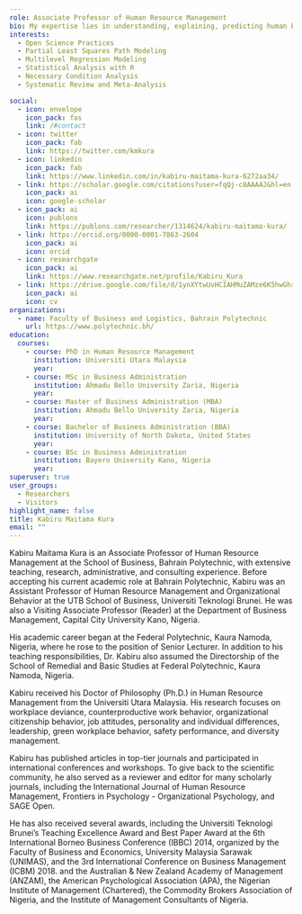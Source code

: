 ```yaml
---
role: Associate Professor of Human Resource Management
bio: My expertise lies in understanding, explaining, predicting human behavior in organizational context.
interests:
  - Open Science Practices
  - Partial Least Squares Path Modeling
  - Multilevel Regression Modeling
  - Statistical Analysis with R
  - Necessary Condition Analysis
  - Systematic Review and Meta-Analysis

social:
  - icon: envelope
    icon_pack: fas
    link: /#contact
  - icon: twitter
    icon_pack: fab
    link: https://twitter.com/kmkura
  - icon: linkedin
    icon_pack: fab
    link: https://www.linkedin.com/in/kabiru-maitama-kura-6272aa34/
  - link: https://scholar.google.com/citations?user=fqQj-c8AAAAJ&hl=en
    icon_pack: ai
    icon: google-scholar
  - icon_pack: ai
    icon: publons
    link: https://publons.com/researcher/1314624/kabiru-maitama-kura/
  - link: https://orcid.org/0000-0001-7863-2604
    icon_pack: ai
    icon: orcid
  - icon: researchgate
    icon_pack: ai
    link: https://www.researchgate.net/profile/Kabiru_Kura
  - link: https://drive.google.com/file/d/1ynXYtwUvHCIAHMuZAMze6K5hwGhrjE5N/view?usp=sharing
    icon_pack: ai
    icon: cv
organizations:
  - name: Faculty of Business and Logistics, Bahrain Polytechnic
    url: https://www.polytechnic.bh/
education:
  courses:
    - course: PhD in Human Resource Management
      institution: Universiti Utara Malaysia
      year:
    - course: MSc in Business Administration
      institution: Ahmadu Bello University Zaria, Nigeria
      year: 
    - course: Master of Business Administration (MBA)
      institution: Ahmadu Bello University Zaria, Nigeria
      year:
    - course: Bachelor of Business Administration (BBA)
      institution: University of North Dakota, United States
      year:
    - course: BSc in Business Administration
      institution: Bayero University Kano, Nigeria
      year:
superuser: true
user_groups:
  - Researchers
  - Visitors
highlight_name: false
title: Kabiru Maitama Kura
email: ""
---
```

<div class=text-justify> 

Kabiru Maitama Kura is an Associate Professor of Human Resource Management at the School of Business, Bahrain Polytechnic, with extensive teaching, research, administrative, and consulting experience. Before accepting his current academic role at Bahrain Polytechnic, Kabiru was an Assistant Professor of Human Resource Management and Organizational Behavior at the UTB School of Business, Universiti Teknologi Brunei. He was also a Visiting Associate Professor (Reader) at the Department of Business Management, Capital City University Kano, Nigeria. 

His academic career began at the Federal Polytechnic, Kaura Namoda, Nigeria, where he rose to the position of Senior Lecturer. In addition to his teaching responsibilities, Dr. Kabiru also assumed the Directorship of the School of Remedial and Basic Studies at Federal Polytechnic, Kaura Namoda, Nigeria.

Kabiru received his Doctor of Philosophy (Ph.D.) in Human Resource Management from the Universiti Utara Malaysia. His research focuses on workplace deviance, counterproductive work behavior, organizational citizenship behavior, job attitudes, personality and individual differences, leadership, green workplace behavior, safety performance, and diversity management.

Kabiru has published articles in top-tier journals and participated in international conferences and workshops. To give back to the scientific community, he also served as a reviewer and editor for many scholarly journals, including the International Journal of Human Resource Management, Frontiers in Psychology - Organizational Psychology, and SAGE Open.

He has also received several awards, including the Universiti Teknologi Brunei’s Teaching Excellence Award and Best Paper Award at the 6th International Borneo Business Conference (IBBC) 2014, organized by the Faculty of Business and Economics, University Malaysia Sarawak (UNIMAS), and the 3rd International Conference on Business Management (ICBM) 2018.
and the Australian & New Zealand Academy of Management (ANZAM), the American Psychological Association (APA), the Nigerian Institute of Management (Chartered), the Commodity Brokers Association of Nigeria, and the Institute of Management Consultants of Nigeria.

  
</div>


